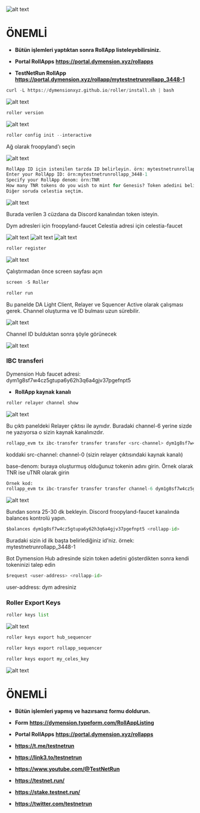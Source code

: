 ![alt text](https://i.hizliresim.com/9w1u7aw.png)

# ÖNEMLİ
- **Bütün işlemleri yaptıktan sonra RollApp listeleyebilirsiniz.**

- **Portal RollApps** **https://portal.dymension.xyz/rollapps**

- **TestNetRun RollApp** **https://portal.dymension.xyz/rollapp/mytestnetrunrollapp_3448-1**



```python
curl -L https://dymensionxyz.github.io/roller/install.sh | bash
```

![alt text](https://i.hizliresim.com/cu4uhb7.png)


```python
roller version
```

![alt text](https://i.hizliresim.com/ke5ezi9.png)



```python
roller config init --interactive
```
Ağ olarak froopyland'ı seçin

![alt text](https://i.hizliresim.com/9f9688f.png)

```python
RollApp ID için istenilen tarzda ID belirleyin. örn: mytestnetrunrollapp_3448-1
Enter your RollApp ID: örn:mytestnetrunrollapp_3448-1
Specify your RollApp denom: örn:TNR
How many TNR tokens do you wish to mint for Genesis? Token adedini belirleyin örn: 10000000000
Diğer soruda celestia seçtim.
```

![alt text](https://i.hizliresim.com/nl536xo.png)



Burada verilen 3 cüzdana da Discord kanalından token isteyin.

Dym adresleri için froopyland-faucet
Celestia adresi için celestia-faucet

![alt text](https://i.hizliresim.com/tauygsy.png)
![alt text](https://i.hizliresim.com/d6r186r.png)
![alt text](https://i.hizliresim.com/qhqmawp.png)


```python
roller register
```

![alt text](https://i.hizliresim.com/q0wmyxb.png)


Çalıştırmadan önce screen sayfası açın 

```python
screen -S Roller
```

```python
roller run
```



Bu panelde DA Light Client, Relayer ve Squencer Active olarak çalışması gerek. Channel oluşturma ve ID bulması uzun sürebilir. 

![alt text](https://i.hizliresim.com/iki0ca0.png)


Channel ID bulduktan sonra şöyle görünecek

![alt text](https://i.hizliresim.com/kotfjh3.png)

### IBC transferi

Dymension Hub faucet adresi: dym1g8sf7w4cz5gtupa6y62h3q6a4gjv37pgefnpt5

- **RollApp kaynak kanalı**

```python
roller relayer channel show
```
![alt text](https://i.hizliresim.com/rv1nvhg.png)

Bu çıktı paneldeki Relayer çıktısı ile aynıdır.
Buradaki channel-6 yerine sizde ne yazıyorsa o sizin kaynak kanalınızdır.

```python
rollapp_evm tx ibc-transfer transfer transfer <src-channel> dym1g8sf7w4cz5gtupa6y62h3q6a4gjv37pgefnpt5 5000000000000000000000000<base-denom> --from rollapp_sequencer --keyring-backend test --home ~/.roller/rollapp --broadcast-mode block
```

koddaki src-channel: channel-0 (sizin relayer çıktısındaki kaynak kanalı)

base-denom: buraya oluşturmuş olduğunuz tokenin adını girin. Örnek olarak TNR ise uTNR olarak girin

```python
Örnek kod:
rollapp_evm tx ibc-transfer transfer transfer channel-6 dym1g8sf7w4cz5gtupa6y62h3q6a4gjv37pgefnpt5 5000000000000000000000000uTNR --from rollapp_sequencer --keyring-backend test --home ~/.roller/rollapp --broadcast-mode block
```


![alt text](https://i.hizliresim.com/aa645uf.png)


Bundan sonra 25-30 dk bekleyin. Discord froopyland-faucet kanalında balances kontrolü yapın.

```python
$balances dym1g8sf7w4cz5gtupa6y62h3q6a4gjv37pgefnpt5 <rollapp-id>
```

Buradaki <rollapp-id> sizin id ilk başta belirlediğiniz id'niz. örnek: mytestnetrunrollapp_3448-1

Bot Dymension Hub adresinde sizin token adetini gösterdikten sonra kendi tokeninizi talep edin

```python
$request <user-address> <rollapp-id>
```

user-address: dym adresiniz

### Roller Export Keys

```python
roller keys list
```

![alt text](https://i.hizliresim.com/oojdfml.png)


```python
roller keys export hub_sequencer
```

```python
roller keys export rollapp_sequencer
```

```python
roller keys export my_celes_key
```

![alt text](https://i.hizliresim.com/ttpvzlb.png)

# ÖNEMLİ
- **Bütün işlemleri yapmış ve hazırsanız formu doldurun.**

- **Form** **https://dymension.typeform.com/RollAppListing**

- **Portal RollApps** **https://portal.dymension.xyz/rollapps**


- **https://t.me/testnetrun**

- **https://link3.to/testnetrun**

- **https://www.youtube.com/@TestNetRun**

- **https://testnet.run/**

- **https://stake.testnet.run/**

- **https://twitter.com/testnetrun**
